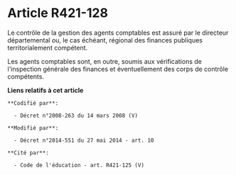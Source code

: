# Article R421-128

Le contrôle de la gestion des agents comptables est assuré par le   directeur départemental ou, le cas échéant, régional des
finances publiques territorialement compétent. 

Les agents comptables sont, en outre, soumis aux vérifications de l'inspection générale des finances et éventuellement des
corps de contrôle compétents.

**Liens relatifs à cet article**

	**Codifié par**:

	  - Décret n°2008-263 du 14 mars 2008 (V)

	**Modifié par**:

	  - Décret n°2014-551 du 27 mai 2014 - art. 10

	**Cité par**:

	  - Code de l'éducation - art. R421-125 (V)
